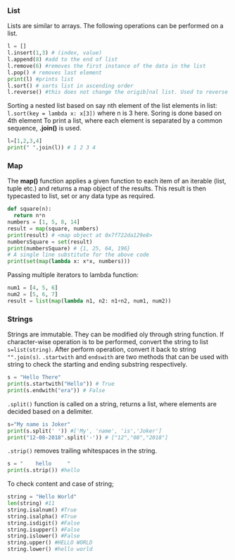 ### List
Lists are similar to arrays. The following operations can be performed on a list.
```Python
l = []
l.insert(1,3) # (index, value)
l.append(8) #add to the end of list
l.remove(6) #removes the first instance of the data in the list
l.pop() # removes last element 
print(l) #prints list
l.sort() # sorts list in ascending order
l.reverse() #this does not change the origib]nal list. Used to reverse order of elements
```
Sorting a nested list based on say nth element of the list elements in list:
```l.sort(key = lambda x: x[3])``` where n is 3 here. Soring is done based on 4th element
To print a list, where each element is separated by a common sequence, **.join()** is used.
```python
l=[1,2,3,4]
print(" ".join(l)) # 1 2 3 4
```

### Map
The **map()** function applies a given function to each item of an iterable (list, tuple etc.) and returns a map object of the 
results. This result is then typecasted to list, set or any data type as required.
```python
def square(n):
  return n*n
numbers = [1, 5, 8, 14]
result = map(square, numbers)
print(result) # <map object at 0x7f722da129e8>
numbersSquare = set(result)
print(numbersSquare) # {1, 25, 64, 196}
# A single line substitute for the above code
print(set(map(lambda x: x*x, numbers)))
```
Passing multiple iterators to lambda function:
```python
num1 = [4, 5, 6]
num2 = [5, 6, 7]
result = list(map(lambda n1, n2: n1+n2, num1, num2))
```

### Strings
Strings are immutable. They can be modified oly through string function. If character-wise operation is to be performed, convert 
the string to list ```s=list(string)```. After perform operation, convert it  back to string ```"".join(s)```.
```.startwith``` and ```endswith``` are two methods that can be used with string to check the starting and ending substring 
respectively.
```python
s = "Hello There"
print(s.startwith("Hello")) # True
print(s.endwith("era")) # False
```
```.split()``` function is called on a string, returns a list, where elements are decided based on a delimiter.
```python
s="My name is Joker"
print(s.split(' ')) #['My', 'name', 'is','Joker']
print("12-08-2018".split('-')) # ["12","08","2018"]
```
```.strip()``` removes trailing whitespaces in the string.
```python
s = "    hello     "
print(s.strip()) #hello
```
To check content and case of string;
```python
string = "Hello World"
len(string) #11
string.isalnum() #True
string.isalpha() #True
string.isdigit() #False
string.isupper() #False
string.islower() #False
string.upper() #HELLO WORLD
string.lower() #hello world
```
